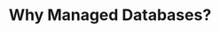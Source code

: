 ---
title: "Why Managed Databases?"
description: ""
banner: "/98e16360-a366-4b78-8e0a-031da07fdacb/images/kubernetes-icon.svg"
weight: 2
---